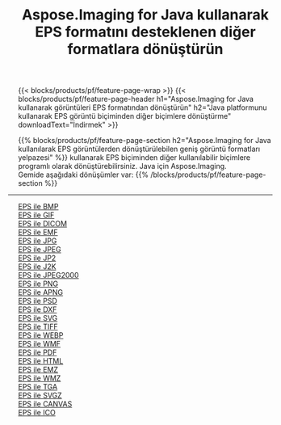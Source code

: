 ﻿---
title: Aspose.Imaging for Java kullanarak EPS formatını desteklenen diğer formatlara dönüştürün 
weight: 3920
url: /tr/java/conversion/from/eps 
lang: tr
langdirlevel: 2
locales: zh-hans,ja,it,ru,de,es,fr,nl,id,lt,pl,pt,vi,tr,ko,zh-hant,ar,hi,th,sv,cs,uk,he
description: Aspose.Imaging, Java platformunu kullanarak EPS biçimini diğer biçimlere kolayca dönüştürebilir
---

{{< blocks/products/pf/feature-page-wrap >}}
{{< blocks/products/pf/feature-page-header h1="Aspose.Imaging for Java kullanarak görüntüleri EPS formatından dönüştürün" h2="Java platformunu kullanarak EPS görüntü biçiminden diğer biçimlere dönüştürme" downloadText="İndirmek" >}}


{{% blocks/products/pf/feature-page-section  h2="Aspose.Imaging for Java kullanılarak EPS görüntülerden dönüştürülebilen geniş görüntü formatları yelpazesi" %}}
kullanarak EPS biçiminden diğer kullanılabilir biçimlere programlı olarak dönüştürebilirsiniz.
Java için Aspose.Imaging.
<br/>
Gemide aşağıdaki dönüşümler var:
{{% /blocks/products/pf/feature-page-section %}}
<div class="container-fluid productfamilypage bg-gray">
    <div class="convertypes bg-gray agp-content section">
        <div class="container">
		<hr style="margin-left:-20px;"/>
		<div class="row other-converters">
		    <div class='col-md-2 other-converter remove-lp remove-rp'><a href="/imaging/tr/java/conversion/eps-to-bmp" >EPS ile BMP</a></div><div class='col-md-2 other-converter remove-lp remove-rp'><a href="/imaging/tr/java/conversion/eps-to-gif" >EPS ile GIF</a></div><div class='col-md-2 other-converter remove-lp remove-rp'><a href="/imaging/tr/java/conversion/eps-to-dicom" >EPS ile DICOM</a></div><div class='col-md-2 other-converter remove-lp remove-rp'><a href="/imaging/tr/java/conversion/eps-to-emf" >EPS ile EMF</a></div><div class='col-md-2 other-converter remove-lp remove-rp'><a href="/imaging/tr/java/conversion/eps-to-jpg" >EPS ile JPG</a></div><div class='col-md-2 other-converter remove-lp remove-rp'><a href="/imaging/tr/java/conversion/eps-to-jpeg" >EPS ile JPEG</a></div><div class='col-md-2 other-converter remove-lp remove-rp'><a href="/imaging/tr/java/conversion/eps-to-jp2" >EPS ile JP2</a></div><div class='col-md-2 other-converter remove-lp remove-rp'><a href="/imaging/tr/java/conversion/eps-to-j2k" >EPS ile J2K</a></div><div class='col-md-2 other-converter remove-lp remove-rp'><a href="/imaging/tr/java/conversion/eps-to-jpeg2000" >EPS ile JPEG2000</a></div><div class='col-md-2 other-converter remove-lp remove-rp'><a href="/imaging/tr/java/conversion/eps-to-png" >EPS ile PNG</a></div><div class='col-md-2 other-converter remove-lp remove-rp'><a href="/imaging/tr/java/conversion/eps-to-apng" >EPS ile APNG</a></div><div class='col-md-2 other-converter remove-lp remove-rp'><a href="/imaging/tr/java/conversion/eps-to-psd" >EPS ile PSD</a></div><div class='col-md-2 other-converter remove-lp remove-rp'><a href="/imaging/tr/java/conversion/eps-to-dxf" >EPS ile DXF</a></div><div class='col-md-2 other-converter remove-lp remove-rp'><a href="/imaging/tr/java/conversion/eps-to-svg" >EPS ile SVG</a></div><div class='col-md-2 other-converter remove-lp remove-rp'><a href="/imaging/tr/java/conversion/eps-to-tiff" >EPS ile TIFF</a></div><div class='col-md-2 other-converter remove-lp remove-rp'><a href="/imaging/tr/java/conversion/eps-to-webp" >EPS ile WEBP</a></div><div class='col-md-2 other-converter remove-lp remove-rp'><a href="/imaging/tr/java/conversion/eps-to-wmf" >EPS ile WMF</a></div><div class='col-md-2 other-converter remove-lp remove-rp'><a href="/imaging/tr/java/conversion/eps-to-pdf" >EPS ile PDF</a></div><div class='col-md-2 other-converter remove-lp remove-rp'><a href="/imaging/tr/java/conversion/eps-to-html" >EPS ile HTML</a></div><div class='col-md-2 other-converter remove-lp remove-rp'><a href="/imaging/tr/java/conversion/eps-to-emz" >EPS ile EMZ</a></div><div class='col-md-2 other-converter remove-lp remove-rp'><a href="/imaging/tr/java/conversion/eps-to-wmz" >EPS ile WMZ</a></div><div class='col-md-2 other-converter remove-lp remove-rp'><a href="/imaging/tr/java/conversion/eps-to-tga" >EPS ile TGA</a></div><div class='col-md-2 other-converter remove-lp remove-rp'><a href="/imaging/tr/java/conversion/eps-to-svgz" >EPS ile SVGZ</a></div><div class='col-md-2 other-converter remove-lp remove-rp'><a href="/imaging/tr/java/conversion/eps-to-canvas" >EPS ile CANVAS</a></div><div class='col-md-2 other-converter remove-lp remove-rp'><a href="/imaging/tr/java/conversion/eps-to-ico" >EPS ile ICO</a></div>
                </div>
        </div>
    </div>
</div>
<br/>

